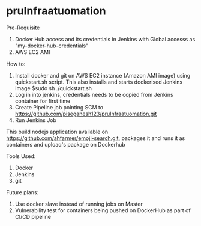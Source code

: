 # pruInfraatuomation

Pre-Requisite
1. Docker Hub access and its credentials in Jenkins with Global accesss as "my-docker-hub-credentials"
2. AWS EC2 AMI

How to:
1. Install docker and git on AWS EC2 instance (Amazon AMI image) using quickstart.sh script. This also installs and starts dockerised Jenkins image
$sudo sh ./quickstart.sh
2. Log in into jenkins, credentials needs to be copied from Jenkins container for first time
3. Create Pipeline job pointing SCM to https://github.com/piseganesh123/pruInfraatuomation.git
4. Run Jenkins Job

This build nodejs application available on https://github.com/ahfarmer/emoji-search.git, packages it and runs it as containers and upload's package on Dockerhub

Tools Used:
1. Docker 
2. Jenkins
3. git

Future plans:
1. Use docker slave instead of running jobs  on Master
2. Vulnerability test for containers being pushed on DockerHub as part of CI/CD pipeline
